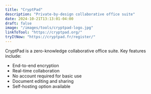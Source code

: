 ```yaml
---
title: "CryptPad"
description: "Private-by-design collaborative office suite"
date: 2024-10-21T13:13:01-04:00
draft: false
image: "/images/tools/cryptpad-logo.jpg"
linkToTool: "https://cryptpad.org/"
tryItNow: "https://cryptpad.fr/register/"
---
```


CryptPad is a zero-knowledge collaborative office suite. Key features include:
- End-to-end encryption
- Real-time collaboration
- No account required for basic use
- Document editing and sharing
- Self-hosting option available

